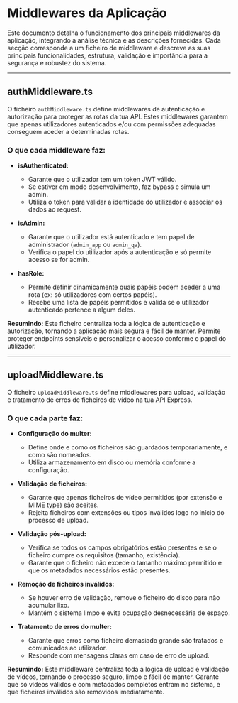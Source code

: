 # Middlewares da Aplicação

Este documento detalha o funcionamento dos principais middlewares da aplicação, integrando a análise técnica e as descrições fornecidas. Cada secção corresponde a um ficheiro de middleware e descreve as suas principais funcionalidades, estrutura, validação e importância para a segurança e robustez do sistema.

---

## authMiddleware.ts

O ficheiro `authMiddleware.ts` define middlewares de autenticação e autorização para proteger as rotas da tua API. Estes middlewares garantem que apenas utilizadores autenticados e/ou com permissões adequadas conseguem aceder a determinadas rotas.

### O que cada middleware faz:

- **isAuthenticated:**

  - Garante que o utilizador tem um token JWT válido.
  - Se estiver em modo desenvolvimento, faz bypass e simula um admin.
  - Utiliza o token para validar a identidade do utilizador e associar os dados ao request.

- **isAdmin:**

  - Garante que o utilizador está autenticado e tem papel de administrador (`admin_app` ou `admin_qa`).
  - Verifica o papel do utilizador após a autenticação e só permite acesso se for admin.

- **hasRole:**
  - Permite definir dinamicamente quais papéis podem aceder a uma rota (ex: só utilizadores com certos papéis).
  - Recebe uma lista de papéis permitidos e valida se o utilizador autenticado pertence a algum deles.

**Resumindo:**
Este ficheiro centraliza toda a lógica de autenticação e autorização, tornando a aplicação mais segura e fácil de manter. Permite proteger endpoints sensíveis e personalizar o acesso conforme o papel do utilizador.

---

## uploadMiddleware.ts

O ficheiro `uploadMiddleware.ts` define middlewares para upload, validação e tratamento de erros de ficheiros de vídeo na tua API Express.

### O que cada parte faz:

- **Configuração do multer:**

  - Define onde e como os ficheiros são guardados temporariamente, e como são nomeados.
  - Utiliza armazenamento em disco ou memória conforme a configuração.

- **Validação de ficheiros:**

  - Garante que apenas ficheiros de vídeo permitidos (por extensão e MIME type) são aceites.
  - Rejeita ficheiros com extensões ou tipos inválidos logo no início do processo de upload.

- **Validação pós-upload:**

  - Verifica se todos os campos obrigatórios estão presentes e se o ficheiro cumpre os requisitos (tamanho, existência).
  - Garante que o ficheiro não excede o tamanho máximo permitido e que os metadados necessários estão presentes.

- **Remoção de ficheiros inválidos:**

  - Se houver erro de validação, remove o ficheiro do disco para não acumular lixo.
  - Mantém o sistema limpo e evita ocupação desnecessária de espaço.

- **Tratamento de erros do multer:**
  - Garante que erros como ficheiro demasiado grande são tratados e comunicados ao utilizador.
  - Responde com mensagens claras em caso de erro de upload.

**Resumindo:**
Este middleware centraliza toda a lógica de upload e validação de vídeos, tornando o processo seguro, limpo e fácil de manter. Garante que só vídeos válidos e com metadados completos entram no sistema, e que ficheiros inválidos são removidos imediatamente.
